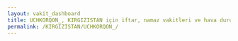 ```yaml
---
layout: vakit_dashboard
title: UCHKORQON_, KIRGIZISTAN için iftar, namaz vakitleri ve hava durumu - ilçe/eyalet seç
permalink: /KIRGIZISTAN/UCHKORQON_/
---
```


<script type="text/javascript">
  var GLOBAL_COUNTRY = 'KIRGIZISTAN';
  var GLOBAL_CITY = 'UCHKORQON_';
  var GLOBAL_STATE = '';
  var lat = 72;
  var lon = 21;
</script>
